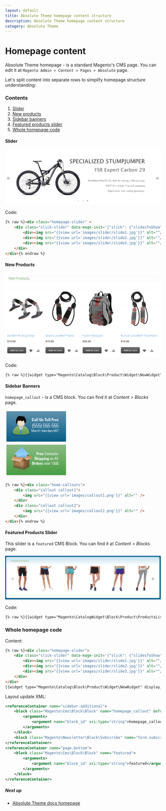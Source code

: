 ```yaml
---
layout: default
title: Absolute Theme homepage content structure
description: Absolute Theme homepage content structure
category: Absolute Theme
---
```


# Homepage content

Absolute Theme homepage - is a standard Magento's CMS page. You can edit it at
`Magento Admin > Content > Pages > Absolute` page.

Let's split content into separate rows to simplify homepage structure
understanding:

### Contents

 1. [Slider](#slider)
 3. [New products](#new-products)
 4. [Sidebar banners](#sidebar-banners)
 5. [Featured products slider](#featured-products-slider)
 6. [Whole homepage code](#whole-homepage-code)

#### Slider

![Slider](/images/m2/themes/absolute/customization/structure-homepage/slider.png)

Code:

```html
{% raw %}<div class="homepage-slider" >
    <div class="slick-slider" data-mage-init='{"slick": {"slidesToShow": 1, "slidesToScroll": 1, "dots": true, "autoplay": true, "rows": 0}}'>
        <div><img src="{{view url='images/slider/slide1.jpg'}}" alt=""/></div>
        <div><img src="{{view url='images/slider/slide2.jpg'}}" alt=""/></div>
        <div><img src="{{view url='images/slider/slide3.jpg'}}" alt=""/></div>
    </div>
</div>{% endraw %}
```

#### New Products

![Wide homepage banner](/images/m2/themes/absolute/customization/structure-homepage/new-products.png)

Code:

```html
{% raw %}{{widget type="Magento\Catalog\Block\Product\Widget\NewWidget" display_type="new_products" products_count="8" template="product/widget/new/content/new_grid.phtml"}}{% endraw %}
```

#### Sidebar Banners

`homepage_callout` - is a CMS block. You can find it at _Content > Blocks_ page.

![Sidebar blocks](/images/m2/themes/absolute/customization/structure-homepage/sidebar.png)

```html
{% raw %}<div class="home-callouts">
    <div class="callout callout1">
        <img src="{{view url='images/callout1.png'}}" alt="" />
    </div>
    <div class="callout callout2">
        <img src="{{view url='images/callout2.png'}}" alt="" />
    </div>
</div>{% endraw %}
```

#### Featured Products Slider

This slider is a `featured` CMS Block. You can find it at _Content > Blocks_ page.

![Featured Products Slider](/images/m2/themes/absolute/customization/structure-homepage/featured-products-slider.png)

Code:

```html
{% raw %}{{widget type="Magento\CatalogWidget\Block\Product\ProductsList" title="Featured Products" products_count="10" template="product/featured.phtml" conditions_encoded="^[`1`:^[`type`:`Magento||CatalogWidget||Model||Rule||Condition||Combine`,`aggregator`:`all`,`value`:`1`,`new_child`:``^]^]" type_name="Catalog Products List"}}{% endraw %}
```

### Whole homepage code

Content:

```html
{% raw %}<div class="homepage-slider">
    <div class="slick-slider" data-mage-init='{"slick": {"slidesToShow": 1, "slidesToScroll": 1, "dots": true, "autoplay": true, "rows": 0}}'>
        <div><img src="{{view url='images/slider/slide1.jpg'}}" alt=""/></div>
        <div><img src="{{view url='images/slider/slide2.jpg'}}" alt=""/></div>
        <div><img src="{{view url='images/slider/slide3.jpg'}}" alt=""/></div>
    </div>
</div>
{{widget type="Magento\Catalog\Block\Product\Widget\NewWidget" display_type="new_products" products_count="8" template="product/widget/new/content/new_grid.phtml"}}{% endraw %}
```

Layout update XML:

```xml
<referenceContainer name="sidebar.additional">
    <block class="Magento\Cms\Block\Block" name="homepage_callout" before="-">
        <arguments>
            <argument name="block_id" xsi:type="string">homepage_callout</argument>
        </arguments>
    </block>
    <block class="Magento\Newsletter\Block\Subscribe" name="form.subscribe.right" as="subscribe_right" template="subscribe_right.phtml"/>
</referenceContainer>
<referenceContainer name="page.bottom">
    <block class="Magento\Cms\Block\Block" name="featured">
        <arguments>
            <argument name="block_id" xsi:type="string">featured</argument>
        </arguments>
    </block>
</referenceContainer>
```

##### Next up

 -  [Absolute Theme docs homepage](/m2/themes/absolute/)
